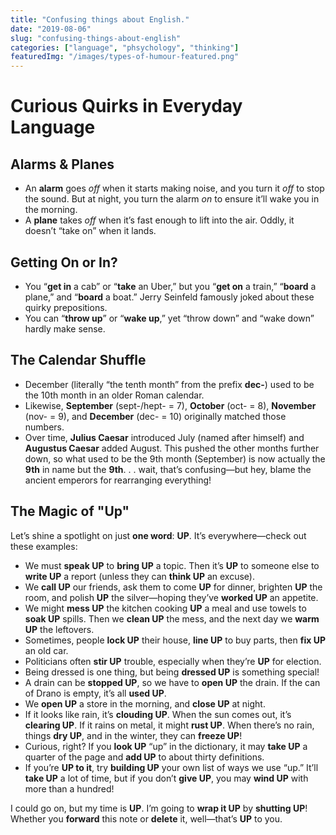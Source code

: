 ```yaml
---
title: "Confusing things about English."
date: "2019-08-06"
slug: "confusing-things-about-english"
categories: ["language", "phsychology", "thinking"]
featuredImg: "/images/types-of-humour-featured.png"
---
```


# Curious Quirks in Everyday Language

## Alarms & Planes
- An **alarm** goes *off* when it starts making noise, and you turn it *off* to stop the sound. But at night, you turn the alarm *on* to ensure it’ll wake you in the morning.
- A **plane** takes *off* when it’s fast enough to lift into the air. Oddly, it doesn’t “take on” when it lands.

## Getting On or In?
- You “**get in** a cab” or “**take** an Uber,” but you “**get on** a train,” “**board** a plane,” and “**board** a boat.” Jerry Seinfeld famously joked about these quirky prepositions.
- You can “**throw up**” or “**wake up**,” yet “throw down” and “wake down” hardly make sense.

## The Calendar Shuffle
- December (literally “the tenth month” from the prefix **dec-**) used to be the 10th month in an older Roman calendar.  
- Likewise, **September** (sept-/hept- = 7), **October** (oct- = 8), **November** (nov- = 9), and **December** (dec- = 10) originally matched those numbers.  
- Over time, **Julius Caesar** introduced July (named after himself) and **Augustus Caesar** added August. This pushed the other months further down, so what used to be the 9th month (September) is now actually the **9th** in name but the **9th**. . . wait, that’s confusing—but hey, blame the ancient emperors for rearranging everything!

## The Magic of "Up"
Let’s shine a spotlight on just **one word**: **UP**. It’s everywhere—check out these examples:

- We must **speak UP** to **bring UP** a topic. Then it’s **UP** to someone else to **write UP** a report (unless they can **think UP** an excuse).
- We **call UP** our friends, ask them to come **UP** for dinner, brighten **UP** the room, and polish **UP** the silver—hoping they’ve **worked UP** an appetite.
- We might **mess UP** the kitchen cooking **UP** a meal and use towels to **soak UP** spills. Then we **clean UP** the mess, and the next day we **warm UP** the leftovers.
- Sometimes, people **lock UP** their house, **line UP** to buy parts, then **fix UP** an old car.
- Politicians often **stir UP** trouble, especially when they’re **UP** for election.
- Being dressed is one thing, but being **dressed UP** is something special!
- A drain can be **stopped UP**, so we have to **open UP** the drain. If the can of Drano is empty, it’s all **used UP**.
- We **open UP** a store in the morning, and **close UP** at night.
- If it looks like rain, it’s **clouding UP**. When the sun comes out, it’s **clearing UP**. If it rains on metal, it might **rust UP**. When there’s no rain, things **dry UP**, and in the winter, they can **freeze UP**!
- Curious, right? If you **look UP** “up” in the dictionary, it may **take UP** a quarter of the page and **add UP** to about thirty definitions.
- If you’re **UP to it**, try **building UP** your own list of ways we use “up.” It’ll **take UP** a lot of time, but if you don’t **give UP**, you may **wind UP** with more than a hundred!

I could go on, but my time is **UP**. I’m going to **wrap it UP** by **shutting UP**! Whether you **forward** this note or **delete** it, well—that’s **UP** to you.